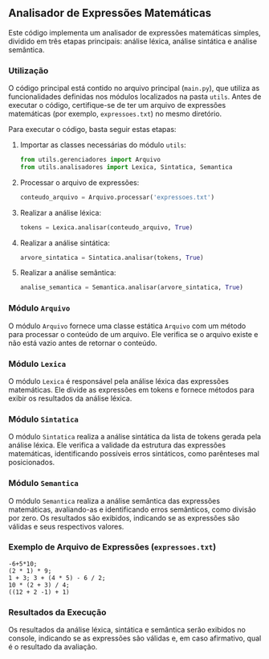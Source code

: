 ## Analisador de Expressões Matemáticas

Este código implementa um analisador de expressões matemáticas simples, dividido em três etapas principais: análise léxica, análise sintática e análise semântica.

### Utilização

O código principal está contido no arquivo principal (`main.py`), que utiliza as funcionalidades definidas nos módulos localizados na pasta `utils`. Antes de executar o código, certifique-se de ter um arquivo de expressões matemáticas (por exemplo, `expressoes.txt`) no mesmo diretório.

Para executar o código, basta seguir estas etapas:

1. Importar as classes necessárias do módulo `utils`:

    ```python
    from utils.gerenciadores import Arquivo
    from utils.analisadores import Lexica, Sintatica, Semantica
    ```

2. Processar o arquivo de expressões:

    ```python
    conteudo_arquivo = Arquivo.processar('expressoes.txt')
    ```

3. Realizar a análise léxica:

    ```python
    tokens = Lexica.analisar(conteudo_arquivo, True)
    ```

4. Realizar a análise sintática:

    ```python
    arvore_sintatica = Sintatica.analisar(tokens, True)
    ```

5. Realizar a análise semântica:

    ```python
    analise_semantica = Semantica.analisar(arvore_sintatica, True)
    ```

### Módulo `Arquivo`

O módulo `Arquivo` fornece uma classe estática `Arquivo` com um método para processar o conteúdo de um arquivo. Ele verifica se o arquivo existe e não está vazio antes de retornar o conteúdo.

### Módulo `Lexica`

O módulo `Lexica` é responsável pela análise léxica das expressões matemáticas. Ele divide as expressões em tokens e fornece métodos para exibir os resultados da análise léxica.

### Módulo `Sintatica`

O módulo `Sintatica` realiza a análise sintática da lista de tokens gerada pela análise léxica. Ele verifica a validade da estrutura das expressões matemáticas, identificando possíveis erros sintáticos, como parênteses mal posicionados.

### Módulo `Semantica`

O módulo `Semantica` realiza a análise semântica das expressões matemáticas, avaliando-as e identificando erros semânticos, como divisão por zero. Os resultados são exibidos, indicando se as expressões são válidas e seus respectivos valores.

### Exemplo de Arquivo de Expressões (`expressoes.txt`)

```plaintext
-6+5*10;
(2 * 1) * 9; 
1 + 3; 3 + (4 * 5) - 6 / 2;
10 * (2 + 3) / 4;
((12 + 2 -1) + 1)
```

### Resultados da Execução

Os resultados da análise léxica, sintática e semântica serão exibidos no console, indicando se as expressões são válidas e, em caso afirmativo, qual é o resultado da avaliação.
